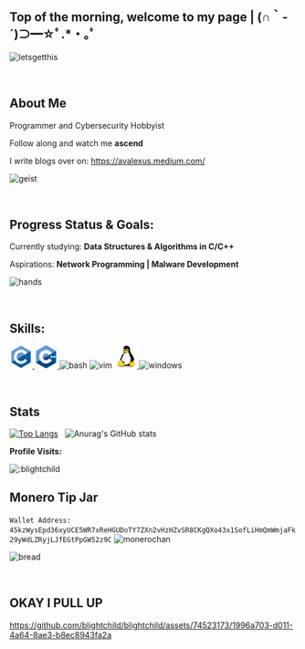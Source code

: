 
<h2 align="left">Top of the morning, welcome to my page | (∩｀-´)⊃━☆ﾟ.*・｡ﾟ</h2>

![letsgetthis](https://github.com/blightchild/blightchild/assets/74523173/865aaa01-51e5-4f1c-b0cf-0f354028abe1)

<br>

## About Me
Programmer and Cybersecurity Hobbyist

Follow along and watch me **ascend**

I write blogs over on: https://avalexus.medium.com/


![geist](https://github.com/blightchild/blightchild/assets/74523173/3ade953f-2584-4f4b-8e96-80c63a832265)

<br>

## Progress Status & Goals:
 
Currently studying: **Data Structures & Algorithms in C/C++**
 
Aspirations: **Network Programming | Malware Development** 

![hands](https://github.com/blightchild/blightchild/assets/74523173/1dc63b6b-7804-4f33-86d1-52f3e29797f0)

<br>

## Skills:

<p align = "left"> <a href="https://www.cprogramming.com/" target="_blank" rel="noreferrer"> <img src="https://raw.githubusercontent.com/devicons/devicon/master/icons/c/c-original.svg" alt="c" width="40" height="40"/> </a> <a href="https://www.w3schools.com/cpp/" target="_blank" rel="noreferrer"> <img src="https://raw.githubusercontent.com/devicons/devicon/master/icons/cplusplus/cplusplus-original.svg" alt="cplusplus" width="40" height="40"/> </a>  <img src="https://img.icons8.com/?size=512&id=8gWOBXY72Osj&format=png" alt="bash" width="40" height="40"/> </a> <img src="https://user-images.githubusercontent.com/8083855/30329899-bffb884c-97e4-11e7-8b93-f8e4bed7338a.png" alt="vim" width="40" height="40"/> </a> <a href="https://www.linux.org/" target="_blank" rel="noreferrer"> <img src="https://raw.githubusercontent.com/devicons/devicon/master/icons/linux/linux-original.svg" alt="linux" width="40" height="40"/> </a> <img src="https://www.freeiconspng.com/thumbs/windows-icon-png/cute-ball-windows-icon-png-16.png" alt="windows" width="40" height="40"/> </a> </p> 

<br>

## Stats

[![Top Langs](https://github-readme-stats-git-masterrstaa-rickstaa.vercel.app/api/top-langs/?username=blightchild&show_icons=true&theme=dracula)](https://github.com/blightchild/github-readme-stats) &nbsp; ![Anurag's GitHub stats](https://github-readme-stats-sigma-five.vercel.app/api?username=blightchild&show_icons=true&theme=dracula)

**Profile Visits:**

![:blightchild](https://count.getloli.com/get/@:blightchild) 
<br>

## Monero Tip Jar
```Wallet Address: 45kzWysEpd36xyUCE5WR7xReHGUDoTY7ZXn2vHzHZvSR8CKgQXo43x1SofLiHmQmWmjaFk29yWdLZRyjLJfEGtPpGW52z9C``` ![monerochan](https://github.com/blightchild/blightchild/assets/74523173/a9004461-03de-4262-a9b7-708411cb10ae)


 ![bread](https://github.com/blightchild/blightchild/assets/74523173/cd607253-b3c5-45d3-ab5a-bf1f8a2fc54c)

<br>

## OKAY I PULL UP
https://github.com/blightchild/blightchild/assets/74523173/1996a703-d011-4a64-8ae3-b8ec8943fa2a


